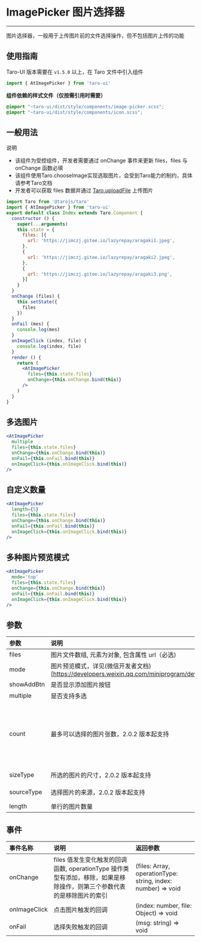 # ImagePicker 图片选择器

------

图片选择器，一般用于上传图片前的文件选择操作，但不包括图片上传的功能

## 使用指南

Taro-UI 版本需要在 `v1.5.0` 以上，在 Taro 文件中引入组件

```js
import { AtImagePicker } from 'taro-ui'
```

**组件依赖的样式文件（仅按需引用时需要）**

```scss
@import "~taro-ui/dist/style/components/image-picker.scss";
@import "~taro-ui/dist/style/components/icon.scss";
```

## 一般用法

说明

- 该组件为受控组件，开发者需要通过 onChange 事件来更新 files，files 与 onChange 函数必填
- 该组件使用Taro.chooseImage实现选取图片，会受到Taro能力的制约，具体请参考Taro文档
- 开发者可以获取 files 数据并通过 [Taro.uploadFile](https://developers.weixin.qq.com/miniprogram/dev/api/network/upload/wx.uploadFile.html) 上传图片

```jsx
import Taro from '@tarojs/taro'
import { AtImagePicker } from 'taro-ui'
export default class Index extends Taro.Component {
  constructor () {
    super(...arguments)
    this.state = {
      files: [{
        url: 'https://jimczj.gitee.io/lazyrepay/aragaki1.jpeg',
      },
      {
        url: 'https://jimczj.gitee.io/lazyrepay/aragaki2.jpeg',
      },
      {
        url: 'https://jimczj.gitee.io/lazyrepay/aragaki3.png',
      }]
    }
  }
  onChange (files) {
    this.setState({
      files
    })
  }
  onFail (mes) {
    console.log(mes)
  }
  onImageClick (index, file) {
    console.log(index, file)
  }
  render () {
    return (
      <AtImagePicker
        files={this.state.files}
        onChange={this.onChange.bind(this)}
      />
    )
  }
}
```

## 多选图片

```jsx
<AtImagePicker
  multiple
  files={this.state.files}
  onChange={this.onChange.bind(this)}
  onFail={this.onFail.bind(this)}
  onImageClick={this.onImageClick.bind(this)}
/>
```

## 自定义数量

```jsx
<AtImagePicker
  length={5}
  files={this.state.files}
  onChange={this.onChange.bind(this)}
  onFail={this.onFail.bind(this)}
  onImageClick={this.onImageClick.bind(this)}
/>
```

## 多种图片预览模式

```jsx
<AtImagePicker
  mode='top'
  files={this.state.files}
  onChange={this.onChange.bind(this)}
  onFail={this.onFail.bind(this)}
  onImageClick={this.onImageClick.bind(this)}
/>
```

## 参数

| 参数       | 说明                                                         | 类型    | 可选值                                                       | 默认值                                                       |
| :--------- | :----------------------------------------------------------- | :------ | :----------------------------------------------------------- | :----------------------------------------------------------- |
| files      | 图片文件数组, 元素为对象, 包含属性 url（必选)                | Array   | -                                                            | []                                                           |
| mode       | 图片预览模式，详见(微信开发者文档)[https://developers.weixin.qq.com/miniprogram/dev/component/image.html] | String  | `'scaleToFill'|'aspectFit'|'aspectFill'|'widthFix'|'top'|'bottom'|'center'|'left'|'right'|'top left'|'top right'|'bottom left'|'bottom right'` | aspectFill                                                   |
| showAddBtn | 是否显示添加图片按钮                                         | Boolean | -                                                            | true                                                         |
| multiple   | 是否支持多选                                                 | Boolean | -                                                            | false                                                        |
| count      | 最多可以选择的图片张数，2.0.2 版本起支持                     | Number  | 0 ～ 99                                                      | 默认为1，当multiple为true时候，为99，此选项设置和multiple冲突时，以该项优先 |
| sizeType   | 所选的图片的尺寸，2.0.2 版本起支持                           | Array   | -                                                            | ['original', 'compressed']                                   |
| sourceType | 选择图片的来源，2.0.2 版本起支持                             | Array   | -                                                            | ['album', 'camera']                                          |
| length     | 单行的图片数量                                               | Number  | -                                                            | 4                                                            |

## 事件

| 事件名称     | 说明                                                         | 返回参数                                                     |
| :----------- | :----------------------------------------------------------- | :----------------------------------------------------------- |
| onChange     | files 值发生变化触发的回调函数, operationType 操作类型有添加，移除，如果是移除操作，则第三个参数代表的是移除图片的索引 | (files: Array, operationType: string, index: number) => void |
| onImageClick | 点击图片触发的回调                                           | (index: number, file: Object) => void                        |
| onFail       | 选择失败触发的回调                                           | (msg: string) => void                                        |